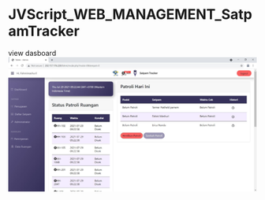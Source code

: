 # JVScript_WEB_MANAGEMENT_SatpamTracker

view dasboard
![VIEW](https://raw.githubusercontent.com/fahmimsh/JVScript_WEB_MANAGEMENT_SatpamTracker/main/dasborad%20mulai%20patroli.JPG)
